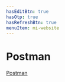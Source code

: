 ```yaml
---
hasEditBtn: true
hasOtp: true
hasRefreshBtn: true
menuItem: mi-website
---
```


# Postman

[Postman](https://documenter.getpostman.com/view/8773841/2sAYBVhC1m)